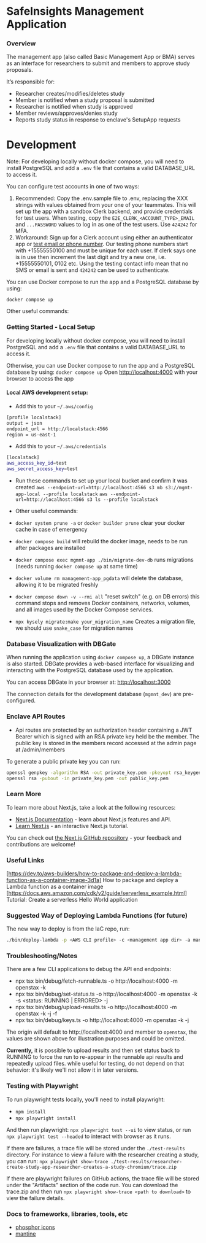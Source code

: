 # SafeInsights Management Application

### Overview

The management app (also called Basic Management App or BMA) serves as an interface for researchers to submit and members to approve study proposals.

It’s responsible for:

- Researcher creates/modifies/deletes study
- Member is notified when a study proposal is submitted
- Researcher is notified when study is approved
- Member reviews/approves/denies study
- Reports study status in response to enclave's SetupApp requests

# Development

Note: For developing locally without docker compose, you will need to install PostgreSQL and add a `.env` file that contains a valid DATABASE_URL to access it.

You can configure test accounts in one of two ways:

1. Recommended: Copy the .env.sample file to .env, replacing the XXX strings with values obtained from your one of your teammates. This will set up the app with a sandbox Clerk backend, and provide credentials for test users. When testing, copy the `E2E_CLERK_<ACCOUNT_TYPE>_EMAIL` and `...PASSWORD` values to log in as one of the test users. Use `424242` for MFA.
2. Workaround: Sign up for a Clerk account using either an authenticator app or [test email or phone number](https://clerk.com/docs/testing/test-emails-and-phones). Our testing phone numbers start with +15555550100 and must be unique for each user. If clerk says one is in use then increment the last digit and try a new one, i.e. +15555550101, 0102 etc. Using the testing contact info mean that no SMS or email is sent and `424242` can be used to authenticate.

You can use Docker compose to run the app and a PostgreSQL database by using:

`docker compose up`

Other useful commands:

### Getting Started - Local Setup

For developing locally without docker compose, you will need to install PostgreSQL and add a `.env` file that contains a valid DATABASE_URL to access it.

Otherwise, you can use Docker compose to run the app and a PostgreSQL database by using: `docker compose up`
Open [http://localhost:4000](http://localhost:4000) with your browser to access the app

#### Local AWS development setup:

- Add this to your `~/.aws/config`
```bash
[profile localstack]
output = json
endpoint_url = http://localstack:4566
region = us-east-1
```

- Add this to your `~/.aws/credentials`
```bash
[localstack]
aws_access_key_id=test
aws_secret_access_key=test
```

- Run these commands to set up your local bucket and confirm it was created
`aws --endpoint-url=http://localhost:4566 s3 mb s3://mgmt-app-local --profile localstack`
`aws --endpoint-url=http://localhost:4566 s3 ls --profile localstack   `

- Other useful commands:

- `docker system prune -a` or `docker builder prune` clear your docker cache in case of emergency
- `docker compose build` will rebuild the docker image, needs to be run after packages are installed
- `docker compose exec mgmnt-app ./bin/migrate-dev-db` runs migrations (needs running `docker compose up` at same time)
- `docker volume rm management-app_pgdata` will delete the database, allowing it to be migrated freshly
- `docker compose down -v --rmi all` "reset switch" (e.g. on DB errors) this command stops and removes Docker containers, networks, volumes, and all images used by the Docker Compose services.
- `npx kysely migrate:make your_migration_name` Creates a migration file, we should use `snake_case` for migration names

### Database Visualization with DBGate

When running the application using `docker compose up`, a DBGate instance is also started. DBGate provides a web-based interface for visualizing and interacting with the PostgreSQL database used by the application.

You can access DBGate in your browser at: [http://localhost:3000](http://localhost:3000)

The connection details for the development database (`mgmnt_dev`) are pre-configured.

### Enclave API Routes

- Api routes are protected by an authorization header containing a JWT Bearer which is signed with an RSA private key held be the member. The public key is stored in the members record accessed at the admin page at /admin/members

To generate a public private key you can run:

```bash
openssl genpkey -algorithm RSA -out private_key.pem -pkeyopt rsa_keygen_bits:4096
openssl rsa -pubout -in private_key.pem -out public_key.pem
```

### Learn More

To learn more about Next.js, take a look at the following resources:

- [Next.js Documentation](https://nextjs.org/docs) - learn about Next.js features and API.
- [Learn Next.js](https://nextjs.org/learn) - an interactive Next.js tutorial.

You can check out [the Next.js GitHub repository](https://github.com/vercel/next.js) - your feedback and contributions are welcome!

### Useful Links

[https://dev.to/aws-builders/how-to-package-and-deploy-a-lambda-function-as-a-container-image-3d1a] How to package and deploy a Lambda function as a container image
[https://docs.aws.amazon.com/cdk/v2/guide/serverless_example.html] Tutorial: Create a serverless Hello World application

### Suggested Way of Deploying Lambda Functions (for future)

The new way to deploy is from the IaC repo, run:

```bash
./bin/deploy-lambda -p <AWS CLI profile> -c <management app dir> -a managementApp
```

### Troubleshooting/Notes

There are a few CLI applications to debug the API end endpoints:

- npx tsx bin/debug/fetch-runnable.ts -o http://localhost:4000 -m openstax -k <path to private key>
- npx tsx bin/debug/set-status.ts -o http://localhost:4000 -m openstax -k <path to private key> -s <status: RUNNING | ERRORED> -j <uuid of job>
- npx tsx bin/debug/upload-results.ts -o http://localhost:4000 -m openstax -k <path to private key> -j <uuid of job> -f <path to file to upload as results>
- npx tsx bin/debug/keys.ts -o http://localhost:4000 -m openstax -k <path to private key> -j <uuid of job>

The origin will default to http://localhost:4000 and member to `openstax`, the values are shown above for illustration purposes and could be omitted.

**Currently,** it is possible to upload results and then set status back to RUNNING to force the run to re-appear in the runnable api results and repeatedly upload files. while useful for testing, do not depend on that behavior: it's likely we'll not allow it in later versions.

### Testing with Playwright

To run playwright tests locally, you'll need to install playwright:

- `npm install`
- `npx playwright install`

And then run playwright: `npx playwright test --ui` to view status, or run `npx playwright test --headed` to interact with browser as it runs.

If there are failures, a trace file will be stored under the `./test-results` directory. For instance to view a failure with the researcher creating a study, you can run: `npx playwright show-trace ./test-results/researcher-create-study-app-researcher-creates-a-study-chromium/trace.zip`

If there are playwright failures on GitHub actions, the trace file will be stored under the "Artifacts" section of the code run. You can download the trace.zip and then run `npx playwright show-trace <path to download>` to view the failure details.

### Docs to frameworks, libraries, tools, etc

- [phosphor icons](https://phosphoricons.com/)
- [mantine](https://mantine.dev)
